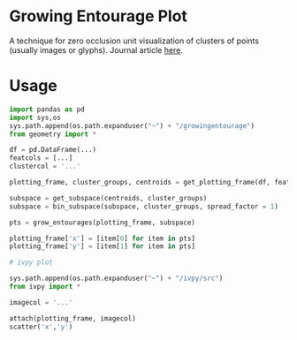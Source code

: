 # Growing Entourage Plot
A technique for zero occlusion unit visualization of clusters of points (usually images or glyphs). Journal article [here](https://dahj.org/article/direct-visualization-techniques).

# Usage

```python
import pandas as pd
import sys,os
sys.path.append(os.path.expanduser("~") + "/growingentourage")
from geometry import *

df = pd.DataFrame(...)
featcols = [...]
clustercol = '...'

plotting_frame, cluster_groups, centroids = get_plotting_frame(df, featcols, clustercol)

subspace = get_subspace(centroids, cluster_groups)
subspace = bin_subspace(subspace, cluster_groups, spread_factor = 1)

pts = grow_entourages(plotting_frame, subspace)

plotting_frame['x'] = [item[0] for item in pts]
plotting_frame['y'] = [item[1] for item in pts]

# ivpy plot

sys.path.append(os.path.expanduser("~") + "/ivpy/src")
from ivpy import *

imagecol = '...'

attach(plotting_frame, imagecol)
scatter('x','y') 
```
